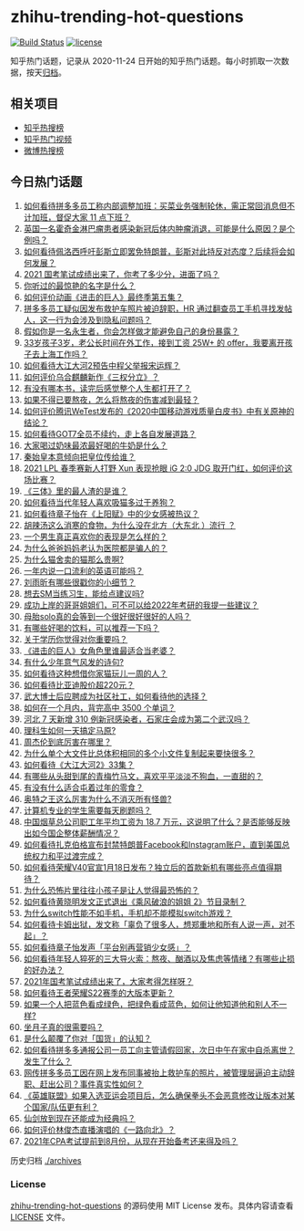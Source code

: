 # zhihu-trending-hot-questions

[![Build Status](https://github.com/justjavac/zhihu-trending-hot-questions/workflows/ci/badge.svg?branch=master)](https://github.com/justjavac/zhihu-trending-hot-questions/actions)
[![license](https://img.shields.io/github/license/justjavac/zhihu-trending-hot-questions)](https://github.com/justjavac/zhihu-trending-hot-questions/blob/master/LICENSE)

知乎热门话题，记录从 2020-11-24 日开始的知乎热门话题。每小时抓取一次数据，按天[归档](./archives)。

## 相关项目

- [知乎热搜榜](https://github.com/justjavac/zhihu-trending-top-search)
- [知乎热门视频](https://github.com/justjavac/zhihu-trending-hot-video)
- [微博热搜榜](https://github.com/justjavac/weibo-trending-hot-search)

## 今日热门话题

<!-- BEGIN -->
<!-- 最后更新时间 Mon Jan 11 2021 07:18:24 GMT+0800 (CST) -->
1. [如何看待拼多多员工称内部调整加班：买菜业务强制轮休，需正常回消息但不计加班，督促大家 11 点下班？](https://www.zhihu.com/question/438708373)
1. [英国一名霍奇金淋巴瘤患者感染新冠后体内肿瘤消退，可能是什么原因？是个例吗？](https://www.zhihu.com/question/438472697)
1. [如何看待佩洛西呼吁彭斯立即罢免特朗普，彭斯对此持反对态度？后续将会如何发展？](https://www.zhihu.com/question/438405031)
1. [2021 国考笔试成绩出来了，你考了多少分，进面了吗？](https://www.zhihu.com/question/438324920)
1. [你听过的最惊艳的名字是什么？](https://www.zhihu.com/question/265694919)
1. [如何评价动画《进击的巨人》最终季第五集？](https://www.zhihu.com/question/438545545)
1. [拼多多员工疑似因发布救护车照片被迫辞职，HR 通过翻查员工手机寻找发帖人，这一行为会涉及到隐私问题吗？](https://www.zhihu.com/question/438702487)
1. [假如你是一名永生者，你会怎样做才能避免自己的身份暴露？](https://www.zhihu.com/question/438453657)
1. [33岁孩子3岁，老公长时间在外工作，接到工资 25W+ 的 offer，我要离开孩子去上海工作吗？](https://www.zhihu.com/question/437986685)
1. [如何看待大江大河2预告中程父举报宋运辉？](https://www.zhihu.com/question/438647306)
1. [如何评价乌合麒麟新作《三权分立》？](https://www.zhihu.com/question/438699761)
1. [有没有哪本书，读完后感觉整个人生都打开了？](https://www.zhihu.com/question/419528920)
1. [如果不得已要熬夜，怎么将熬夜的伤害减到最轻？](https://www.zhihu.com/question/34908998)
1. [如何评价腾讯WeTest发布的《2020中国移动游戏质量白皮书》中有关原神的结论？](https://www.zhihu.com/question/438615563)
1. [如何看待GOT7全员不续约，走上各自发展道路？](https://www.zhihu.com/question/438707123)
1. [大家喝过奶味最浓最好喝的牛奶是什么？](https://www.zhihu.com/question/300989157)
1. [秦始皇本意倾向把皇位传给谁？](https://www.zhihu.com/question/265212268)
1. [2021 LPL 春季赛新人打野 Xun 表现抢眼 iG 2:0 JDG 取开门红，如何评价这场比赛？](https://www.zhihu.com/question/438755213)
1. [《三体》里的最人渣的是谁？](https://www.zhihu.com/question/437146219)
1. [如何看待当代年轻人喜欢吸猫多过于养狗？](https://www.zhihu.com/question/434058968)
1. [如何看待章子怡在《上阳赋》中的少女感被热议？](https://www.zhihu.com/question/438615083)
1. [胡辣汤这么消寒的食物，为什么没在北方（大东北 ）流行 ？](https://www.zhihu.com/question/424263115)
1. [一个男生真正喜欢你的表现是怎么样的？](https://www.zhihu.com/question/344932865)
1. [为什么爸爸妈妈老认为医院都是骗人的？](https://www.zhihu.com/question/68449673)
1. [为什么猫舍卖的猫那么贵啊?](https://www.zhihu.com/question/438017152)
1. [一年内说一口流利的英语可能吗？](https://www.zhihu.com/question/342457498)
1. [刘雨昕有哪些很戳你的小细节？](https://www.zhihu.com/question/437614903)
1. [想去SM当练习生，能给点建议吗?](https://www.zhihu.com/question/437618203)
1. [成功上岸的哥哥姐姐们，可不可以给2022年考研的我提一些建议？](https://www.zhihu.com/question/417847630)
1. [母胎solo真的会等到一个很好很好很好的人吗？](https://www.zhihu.com/question/424575466)
1. [有哪些好喝的饮料，可以推荐一下吗？](https://www.zhihu.com/question/278942720)
1. [关于学历你觉得对你重要吗？](https://www.zhihu.com/question/434913066)
1. [《进击的巨人》女角色里谁最适合当老婆？](https://www.zhihu.com/question/337791963)
1. [有什么少年意气风发的诗句?](https://www.zhihu.com/question/371894389)
1. [如何看待这种想借你家猫玩儿一周的人？](https://www.zhihu.com/question/437993341)
1. [如何看待比亚迪股价超220元？](https://www.zhihu.com/question/437996289)
1. [武大博士后应聘成为社区社工，如何看待他的选择？](https://www.zhihu.com/question/438716812)
1. [如何在一个月内，背完高中 3500 个单词？](https://www.zhihu.com/question/289599760)
1. [河北 7 天新增 310 例新冠感染者，石家庄会成为第二个武汉吗？](https://www.zhihu.com/question/438491729)
1. [理科生如何一天搞定马原?](https://www.zhihu.com/question/363805039)
1. [周杰伦到底厉害在哪里？](https://www.zhihu.com/question/432551124)
1. [为什么单个大文件比总体积相同的多个小文件复制起来要快很多？](https://www.zhihu.com/question/22555963)
1. [如何看待《大江大河2》33集？](https://www.zhihu.com/question/438514213)
1. [有哪些从头甜到尾的青梅竹马文，喜欢平平淡淡不狗血，一直甜的？](https://www.zhihu.com/question/374405076)
1. [有没有什么适合屯着过年的零食？](https://www.zhihu.com/question/357872806)
1. [奥特之王这么厉害为什么不消灭所有怪兽?](https://www.zhihu.com/question/437534082)
1. [计算机专业的学生需要每天刷题吗？](https://www.zhihu.com/question/399753856)
1. [中国烟草总公司职工年平均工资为 18.7 万元，这说明了什么？是否能够反映出如今国企整体薪酬情况？](https://www.zhihu.com/question/438576054)
1. [如何看待扎克伯格宣布封禁特朗普Facebook和Instagram账户，直到美国总统权力和平过渡完成？](https://www.zhihu.com/question/438407282)
1. [如何看待荣耀V40官宣1月18日发布？独立后的首款新机有哪些亮点值得期待？](https://www.zhihu.com/question/438410992)
1. [为什么恐怖片里往往小孩子是让人觉得最恐怖的？](https://www.zhihu.com/question/19909627)
1. [如何看待黄晓明发文正式退出《乘风破浪的姐姐 2》节目录制？](https://www.zhihu.com/question/438703621)
1. [为什么switch性能不如手机，手机却不能模拟switch游戏？](https://www.zhihu.com/question/394353284)
1. [如何看待卡姆出狱，发文称「辜负了很多人，想郑重地和所有人说一声，对不起」？](https://www.zhihu.com/question/438693396)
1. [如何看待章子怡发声「平台别再营销少女感」？](https://www.zhihu.com/question/438621007)
1. [如何看待年轻人猝死的三大导火索：熬夜、酗酒以及焦虑等情绪？有哪些止损的好办法？](https://www.zhihu.com/question/438689409)
1. [2021年国考笔试成绩出来了，大家考得怎样呀？](https://www.zhihu.com/question/438752969)
1. [如何看待王者荣耀S22赛季的大版本更新？](https://www.zhihu.com/question/437767472)
1. [如果一个人把蓝色看成绿色，把绿色看成蓝色，如何让他知道他和别人不一样?](https://www.zhihu.com/question/29838217)
1. [坐月子真的很需要吗？](https://www.zhihu.com/question/430742837)
1. [是什么颠覆了你对「国货」的认知？](https://www.zhihu.com/question/393795608)
1. [如何看待拼多多通报公司一员工向主管请假回家，次日中午在家中自杀离世？发生了什么？](https://www.zhihu.com/question/438610398)
1. [网传拼多多员工因在网上发布同事被抬上救护车的照片，被管理层逼迫主动辞职、赶出公司？事件真实性如何？](https://www.zhihu.com/question/438581129)
1. [《英雄联盟》如果入选亚运会项目后，怎么确保拳头不会恶意修改让版本对某个国家/队伍更有利？](https://www.zhihu.com/question/438246611)
1. [仙剑放到现在还能成为经典吗？](https://www.zhihu.com/question/437015609)
1. [如何评价林俊杰直播演唱的《一路向北》？](https://www.zhihu.com/question/438194931)
1. [2021年CPA考试提前到8月份，从现在开始备考还来得及吗？](https://www.zhihu.com/question/436204867)
<!-- END -->

历史归档 [./archives](./archives)

### License

[zhihu-trending-hot-questions](https://github.com/justjavac/zhihu-trending-hot-questions) 的源码使用 MIT License 发布。具体内容请查看 [LICENSE](./LICENSE) 文件。
